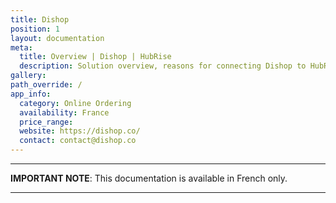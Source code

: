 ```yaml
---
title: Dishop
position: 1
layout: documentation
meta:
  title: Overview | Dishop | HubRise
  description: Solution overview, reasons for connecting Dishop to HubRise and summary of integrated features. Synchronise data between Dishop, your EPOS and your other apps.
gallery:
path_override: /
app_info:
  category: Online Ordering
  availability: France
  price_range:
  website: https://dishop.co/
  contact: contact@dishop.co
---
```


---

**IMPORTANT NOTE**: This documentation is available <Link to="/fr/apps/dishop" addLocalePrefix={false}>in French only</Link>.

---
